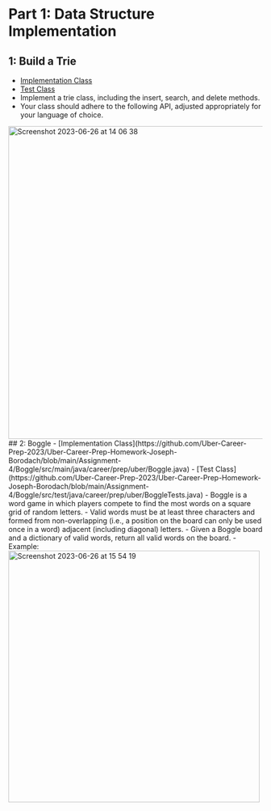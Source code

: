 # Part 1: Data Structure Implementation
## 1: Build a Trie
- [Implementation Class](https://github.com/Uber-Career-Prep-2023/Uber-Career-Prep-Homework-Joseph-Borodach/blob/main/Assignment-4/Trie/src/main/java/career/prep/uber/Trie.java)
- [Test Class](https://github.com/Uber-Career-Prep-2023/Uber-Career-Prep-Homework-Joseph-Borodach/blob/main/Assignment-4/Trie/src/test/java/career/prep/uber/TrieTests.java)
- Implement a trie class, including the insert, search, and delete methods.
- Your class should adhere to the following API, adjusted appropriately for your language of choice.
<img width="619" alt="Screenshot 2023-06-26 at 14 06 38" src="https://github.com/Uber-Career-Prep-2023/Uber-Career-Prep-Homework-Joseph-Borodach/assets/95253429/cc55f67e-220a-4dae-a06e-89273b0934f2">
## 2: Boggle
- [Implementation Class](https://github.com/Uber-Career-Prep-2023/Uber-Career-Prep-Homework-Joseph-Borodach/blob/main/Assignment-4/Boggle/src/main/java/career/prep/uber/Boggle.java)
- [Test Class](https://github.com/Uber-Career-Prep-2023/Uber-Career-Prep-Homework-Joseph-Borodach/blob/main/Assignment-4/Boggle/src/test/java/career/prep/uber/BoggleTests.java)
- Boggle is a word game in which players compete to find the most words on a square grid of random letters.
- Valid words must be at least three characters and formed from non-overlapping (i.e., a position on the board can only be used once in a word) adjacent (including diagonal) letters.
- Given a Boggle board and a dictionary of valid words, return all valid words on the board.
- Example:
<img width="498" alt="Screenshot 2023-06-26 at 15 54 19" src="https://github.com/Uber-Career-Prep-2023/Uber-Career-Prep-Homework-Joseph-Borodach/assets/95253429/ed3ba54b-2a3b-4ed3-82fc-af381ed17e4f">


